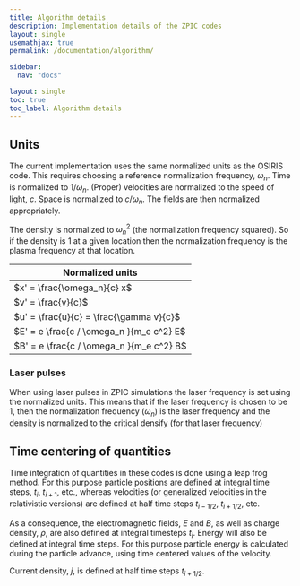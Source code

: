 ```yaml
---
title: Algorithm details
description: Implementation details of the ZPIC codes
layout: single
usemathjax: true
permalink: /documentation/algorithm/

sidebar:
  nav: "docs"

layout: single
toc: true
toc_label: Algorithm details
---
```


## Units

The current implementation uses the same normalized units as the OSIRIS code. This requires choosing a reference normalization frequency, $\omega_n$. Time is normalized to $1/\omega_n$. (Proper) velocities are normalized to the speed of light, $c$. Space is normalized to $c/\omega_n$. The fields are then normalized appropriately.

The density is normalized to $\omega_n^2$ (the normalization frequency squared). So if the density is 1 at a given location then the normalization frequency is the plasma frequency at that location.

|       Normalized units                   |
| ---------------------------------------- |
| $x' = \frac{\omega_n}{c} x$|
| $v' = \frac{v}{c}$ |
| $u' = \frac{u}{c} = \frac{\gamma v}{c}$ |
| $E' = e \frac{c / \omega_n }{m_e c^2} E$ |
| $B' = e \frac{c / \omega_n }{m_e c^2} B$ |

### Laser pulses

When using laser pulses in ZPIC simulations the laser frequency is set using the normalized units. This means that if the laser frequency is chosen to be 1, then the normalization frequency ($\omega_n$) is the laser frequency and the density is normalized to the critical densify (for that laser frequency)

## Time centering of quantities

Time integration of quantities in these codes is done using a leap frog method. For this purpose particle positions are defined at integral time steps, $t_i$, $t_{i+1}$, etc., whereas velocities (or generalized velocities in the relativistic versions) are defined at half time steps $t_{i-1/2}$, $t_{i+1/2}$, etc.

As a consequence, the electromagnetic fields, $E$ and $B$, as well as charge density, $\rho$, are also defined at integral timesteps $t_i$. Energy will also be defined at integral time steps. For this purpose particle energy is calculated during the particle advance, using time centered values of the velocity.

Current density, $j$, is defined at half time steps $t_{i+1/2}$.
